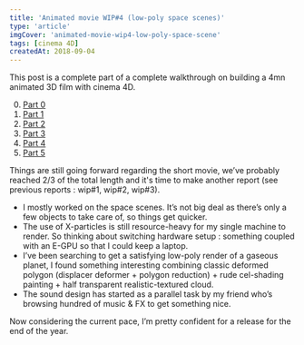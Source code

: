 ```yaml
---
title: 'Animated movie WIP#4 (low-poly space scenes)'
type: 'article'
imgCover: 'animated-movie-wip4-low-poly-space-scene'
tags: [cinema 4D]
createdAt: 2018-09-04
---
```


This post is a complete part of a complete walkthrough on building a 4mn animated 3D film with cinema 4D.
<!--more-->

0. [Part 0](/posts/animated-movie-wip0)
1. [Part 1](/posts/animated-movie-wip1)
2. [Part 2](/posts/animated-movie-wip2)
3. [Part 3](/posts/animated-movie-wip3-x-particles-xpresso-enter-game)
4. [Part 4](/posts/animated-movie-wip4-low-poly-space-scene)
5. [Part 5](/posts/animated-movie-wip5-editing-final-release)

Things are still going forward regarding the short movie, we’ve probably reached 2/3 of the total length and it's time to make another report (see previous reports : wip#1, wip#2, wip#3).

* I mostly worked on the space scenes. It’s not big deal as there’s only a few objects to take care of, so things get quicker.
* The use of X-particles is still resource-heavy for my single machine to render. So thinking about switching hardware setup : something coupled with an E-GPU so that I could keep a laptop.
* I’ve been searching to get a satisfying low-poly render of a gaseous planet, I found something interesting combining classic deformed polygon (displacer deformer + polygon reduction) + rude cel-shading painting + half transparent realistic-textured cloud.
* The sound design has started as a parallel task by my friend who’s browsing hundred of music & FX to get something nice.

Now considering the current pace, I’m pretty confident for a release for the end of the year.
